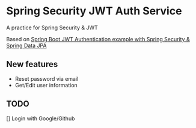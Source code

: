 # Spring Security JWT Auth Service 

A practice for Spring Security & JWT 

Based on [Spring Boot JWT Authentication example with Spring Security & Spring Data JPA](https://github.com/bezkoder/spring-boot-spring-security-jwt-authentication?tab=readme-ov-file#spring-boot-jwt-authentication-example-with-spring-security--spring-data-jpa)


## New features
- Reset password via email
- Get/Edit user information 

## TODO
[] Login with Google/Github


